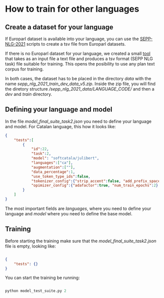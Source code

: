 # How to train for other languages

## Create a dataset for your language

If Europarl dataset is available into your language, you can use the [SEPP-NLG-2021](https://github.com/dtuggener/SEPP-NLG-2021) scripts to create a tsv file from Europarl datasets.

If there is no Europarl dataset for your language, we created a small [tool](./create_shared_task_data_from_text_file.py) that takes as an input file a text file and produces a tsv format (SEPP NLG task) file suitable for training. This opens the posibility to use any plan text corpus for training.

In both cases, the dataset has to be placed in the directory _data_ with the name _sepp_nlg_2021_train_dev_data_v5.zip_. Inside the zip file, you will find the diretory structure _/sepp_nlg_2021_data/LANGUAGE_CODE/_ and then a _dev_ and _train_ directory.

## Defining your language and model

In the file _model_final_suite_task2.json_ you need to define your language and model. For Catalan language, this how it looks like:

```json
{   
    "tests":[   
        {
            "id":22,
            "task":2,
            "model": "softcatala/julibert",
            "languages":["ca"],
            "augmentation":[""],
            "data_percentage":1,
            "use_token_type_ids":false,
            "tokenizer_config":{"strip_accent":false, "add_prefix_space":true },
            "opimizer_config":{"adafactor":true, "num_train_epochs":2}
        }
    ]
}
```
The most important fields are _languages_, where you need to define your language and  _model_ where you need to define the base model.

## Training

Before starting the training make sure that the _model_final_suite_task2.json_ file is empty, looking like:

```json

{
    "tests": {}
}

```

You can start the training be running:

```python

python model_test_suite.py 2

```

